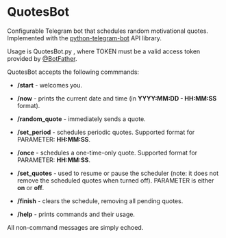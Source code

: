 # QuotesBot
Configurable Telegram bot that schedules random motivational quotes. Implemented with the [python-telegram-bot](https://python-telegram-bot.readthedocs.io/en/stable/) API library.

Usage is QuotesBot.py <TOKEN>, where TOKEN must be a valid access token provided by [@BotFather](https://telegram.me/botfather).


QuotesBot accepts the following commmands:

+ **/start** - welcomes you.

+ **/now** - prints the current date and time (in **YYYY:MM:DD - HH:MM:SS** format).

+ **/random_quote** - immediately sends a quote.

+ **/set_period** <PARAMETER> - schedules periodic quotes. Supported format for PARAMETER: **HH:MM:SS**.

+ **/once** <PARAMETER> - schedules a one-time-only quote. Supported format for PARAMETER: **HH:MM:SS**.

+ **/set_quotes** <PARAMETER> - used to resume or pause the scheduler (note: it does not remove the scheduled quotes when turned off). PARAMETER is either **on** or **off**.

+ **/finish** - clears the schedule, removing all pending quotes.

+ **/help** - prints commands and their usage.


All non-command messages are simply echoed.

